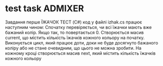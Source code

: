 # test task ADMIXER
Завдання перше ЇЖАЧОК ТЕСТ (C#)
код у файлі izhak.cs працює наступним чином:
Спочатку перевіряється, чи всі їжачки мають вже бажаний колір. Якщо так, то повертається 0.
Створюється масив current, що містить кількість їжачків кожного кольору на початку.
Виконується цикл, який працює доти, доки не буде досягнуто бажаного коліру або не стане очевидним, що цього не можна зробити.
На кожному кроці створюється масив next, який містить кількість їжачків кожного кольору
